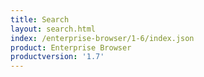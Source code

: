 ```yaml
---
title: Search
layout: search.html
index: /enterprise-browser/1-6/index.json
product: Enterprise Browser
productversion: '1.7'
---
```

